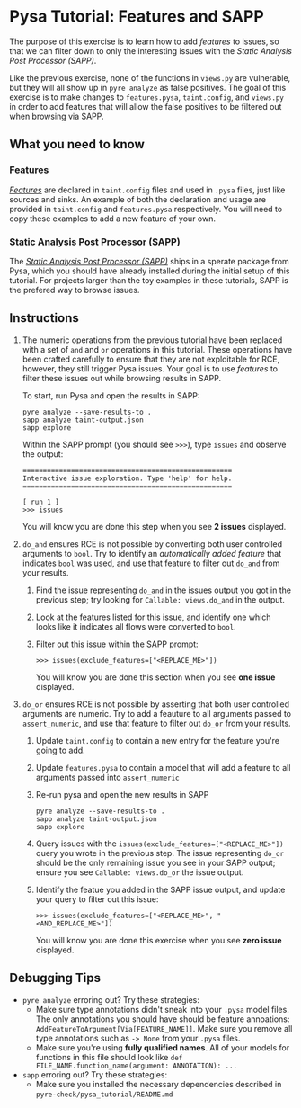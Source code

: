 # Pysa Tutorial: Features and SAPP

The purpose of this exercise is to learn how to add _features_ to issues, so
that we can filter down to only the interesting issues with the _Static Analysis
Post Processor (SAPP)_.

Like the previous exercise, none of the functions in `views.py` are vulnerable,
but they will all show up in `pyre analyze` as false positives. The goal of this
exercise is to make changes to `features.pysa`, `taint.config`, and `views.py`
in order to add features that will allow the false positives to be filtered out
when browsing via SAPP.

## What you need to know

### Features

[_Features_](https://pyre-check.org/docs/pysa-features.html) are declared in
`taint.config` files and used in `.pysa` files, just like sources and sinks. An
example of both the declaration and usage are provided in `taint.config` and
`features.pysa` respectively. You will need to copy these examples to add a new
feature of your own.

### Static Analysis Post Processor (SAPP)

The [_Static Analysis Post Processor
(SAPP)_](https://pyre-check.org/docs/static-analysis-post-processor.html) ships
in a sperate package from Pysa, which you should have already installed during
the initial setup of this tutorial. For projects larger than the toy examples in
these tutorials, SAPP is the prefered way to browse issues.

## Instructions

1. The numeric operations from the previous tutorial have been replaced with a
   set of `and` and `or` operations in this tutorial. These operations have been
   crafted carefully to ensure that they are not exploitable for RCE, however,
   they still trigger Pysa issues. Your goal is to use _features_ to filter
   these issues out while browsing results in SAPP.

   To start, run Pysa and open the results in SAPP:

   ```
   pyre analyze --save-results-to .
   sapp analyze taint-output.json
   sapp explore
   ```

   Within the SAPP prompt (you should see `>>>`), type `issues` and observe the
   output:

   ```
   ====================================================
   Interactive issue exploration. Type 'help' for help.
   ====================================================

   [ run 1 ]
   >>> issues
   ```

   You will know you are done this step when you see **2 issues** displayed.

1. `do_and` ensures RCE is not possible by converting both user controlled
   arguments to `bool`. Try to identify an _automatically added feature_ that
   indicates `bool` was used, and use that feature to filter out `do_and` from
   your results.

   1. Find the issue representing `do_and` in the issues output you got in the
      previous step; try looking for `Callable: views.do_and` in the output.

   1. Look at the features listed for this issue, and identify one which looks
      like it indicates all flows were converted to `bool`.

   1. Filter out this issue within the SAPP prompt:

      ```
      >>> issues(exclude_features=["<REPLACE_ME>"])
      ```

      You will know you are done this section when you see **one issue**
      displayed.

1. `do_or` ensures RCE is not possible by asserting that both user controlled
   arguments are numeric. Try to add a feauture to all arguments passed to
   `assert_numeric`, and use that feature to filter out `do_or` from your
   results.

   1. Update `taint.config` to contain a new entry for the feature you're going
      to add.

   1. Update `features.pysa` to contain a model that will add a feature to all
      arguments passed into `assert_numeric`

   1. Re-run pysa and open the new results in SAPP

      ```
      pyre analyze --save-results-to .
      sapp analyze taint-output.json
      sapp explore
      ```

   1. Query issues with the `issues(exclude_features=["<REPLACE_ME>"])`
      query you wrote in the previous step. The issue representing `do_or`
      should be the only remaining issue you see in your SAPP output; ensure you
      see `Callable: views.do_or` the issue output.

   1. Identify the featue you added in the SAPP issue output, and update your
      query to filter out this issue:

      ```
      >>> issues(exclude_features=["<REPLACE_ME>", "<AND_REPLACE_ME>"])
      ```

      You will know you are done this exercise when you see **zero issue**
      displayed.

## Debugging Tips

- `pyre analyze` erroring out? Try these strategies:
  -  Make sure type annotations didn't sneak into your `.pysa` model files. The
     only annotations you should have should be feature annoations:
     `AddFeatureToArgument[Via[FEATURE_NAME]]`. Make sure you remove all type
     annotations such as `-> None` from your `.pysa` files.
  - Make sure you're using **fully qualified names**. All of your models for
    functions in this file should look like `def
    FILE_NAME.function_name(argument: ANNOTATION): ...`
- `sapp` erroring out? Try these strategies:
  - Make sure you installed the necessary dependencies described in
    `pyre-check/pysa_tutorial/README.md`
